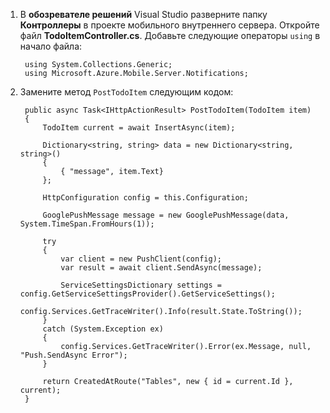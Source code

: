 1. В **обозревателе решений** Visual Studio разверните папку **Контроллеры** в проекте мобильного внутреннего сервера. Откройте файл **TodoItemController.cs**. Добавьте следующие операторы `using` в начало файла:

        using System.Collections.Generic;        
        using Microsoft.Azure.Mobile.Server.Notifications;


2. Замените метод `PostTodoItem` следующим кодом:
        
        public async Task<IHttpActionResult> PostTodoItem(TodoItem item)
        {
            TodoItem current = await InsertAsync(item);

            Dictionary<string, string> data = new Dictionary<string, string>()
            {
                { "message", item.Text}
            };

            HttpConfiguration config = this.Configuration;

            GooglePushMessage message = new GooglePushMessage(data, System.TimeSpan.FromHours(1));

            try
            {
                var client = new PushClient(config);
                var result = await client.SendAsync(message);

                ServiceSettingsDictionary settings = config.GetServiceSettingsProvider().GetServiceSettings();
                config.Services.GetTraceWriter().Info(result.State.ToString());
            }
            catch (System.Exception ex)
            {
                config.Services.GetTraceWriter().Error(ex.Message, null, "Push.SendAsync Error");
            }

            return CreatedAtRoute("Tables", new { id = current.Id }, current);
        }

<!---HONumber=Oct15_HO3-->